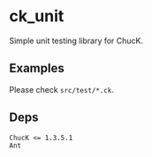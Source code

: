 # ck_unit
Simple unit testing library for ChucK.

## Examples
Please check `src/test/*.ck`.

## Deps
```
ChucK <= 1.3.5.1
Ant
```
